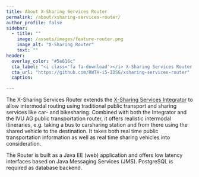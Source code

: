 ```yaml
---
title: About X-Sharing Services Router  
permalink: /about/xsharing-services-router/
author_profile: false
sidebar:
  - title: ""
    image: /assets/images/feature-router.png
    image_alt: "X-Sharing Router"
    text: ""
header:
  overlay_color: "#5e616c"
  cta_label: "<i class='fa fa-download'></i> X-Sharing Services Router Github Repository"
  cta_url: "https://github.com/RWTH-i5-IDSG/xsharing-services-router"
  caption:

---
```


The X-Sharing Services Router extends the [X-Sharing Services Integrator](https://github.com/RWTH-i5-IDSG/xsharing-services-integrator) to allow intermodal routing using traditional public transport and sharing services like car- and bikesharing. Combined with both the Integrator and the IVU AG public transportation router, it offers realistic intermodal itineraries, e.g. taking a bus to carsharing station and from there using the shared vehicle to the destination. It takes both real time public transportation information as well as real time sharing vehicles into consideration.

The Router is built as a Java EE (web) application and offers low latency interfaces based on Java Messaging Services (JMS). PostgreSQL is required as database backend.


